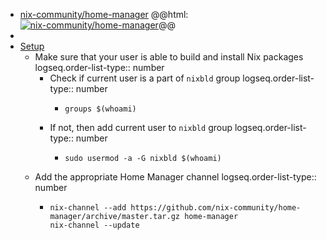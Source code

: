- [nix-community/home-manager](https://github.com/nix-community/home-manager)
  @@html: <a href="https://github.com/nix-community/home-manager/"><img src="https://github-readme-stats-astronomer.vercel.app/api/pin/?username=nix-community&repo=home-manager&theme=tokyonight" alt="nix-community/home-manager"/></a>@@
-
- [Setup](https://nix-community.github.io/home-manager/index.xhtml)
	- Make sure that your user is able to build and install Nix packages
	  logseq.order-list-type:: number
		- Check if current user is a part of `nixbld` group
		  logseq.order-list-type:: number
			- ```shell
			  groups $(whoami)
			  ```
		- If not, then add current user to `nixbld` group
		  logseq.order-list-type:: number
			- ```shell
			  sudo usermod -a -G nixbld $(whoami)
			  ```
	- Add the appropriate Home Manager channel
	  logseq.order-list-type:: number
		- ```shell
		  nix-channel --add https://github.com/nix-community/home-manager/archive/master.tar.gz home-manager
		  nix-channel --update
		  ```